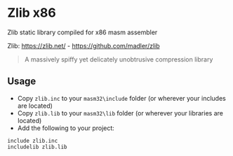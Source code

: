# Zlib x86

Zlib static library compiled for x86 masm assembler 

Zlib: https://zlib.net/ - https://github.com/madler/zlib

> A massively spiffy yet delicately unobtrusive compression library


## Usage

* Copy `zlib.inc` to your `masm32\include` folder (or wherever your includes are located)
* Copy `zlib.lib` to your `masm32\lib` folder (or wherever your libraries are located)
* Add the following to your project:
```assembly
include zlib.inc
includelib zlib.lib
```
